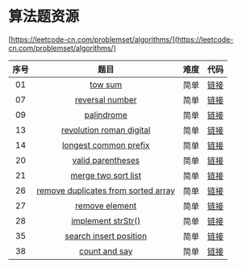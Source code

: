 # 算法题资源

[https://leetcode-cn.com/problemset/algorithms/](https://leetcode-cn.com/problemset/algorithms/)

|序号|题目|难度|代码|
|:----:|:----:|:----:|:----:|
|01|[tow sum](https://leetcode-cn.com/problems/two-sum/description/)|简单|[链接](/1_tow_sum/arithmetic.py)|
|07|[reversal number](https://leetcode-cn.com/problems/reverse-integer/description/)|简单|[链接](/7_reversal_number/reversal_number.py)|
|09|[palindrome](https://leetcode-cn.com/problems/palindrome-number/description/)|简单|[链接](/9_palindrome/palindrome.py)|
|13|[revolution roman digital](https://leetcode-cn.com/problems/roman-to-integer/description/)|简单|[链接](/13_revolution_roman_digital/roman_digital.py)|
|14|[longest common prefix](https://leetcode-cn.com/problems/longest-common-prefix/description/)|简单|[链接](/14_longest_common_prefix/longest_common_prefix.py)|
|20|[valid parentheses](https://leetcode-cn.com/problems/valid-parentheses/description/)|简单|[链接](/20_valid_parentheses/valid_parentheses.py)|
|21|[merge two sort list](https://leetcode-cn.com/problems/merge-two-sorted-lists/description/)|简单|[链接](/7_reversal_number/reversal_number.py)|
|26|[remove duplicates from sorted array](https://leetcode-cn.com/problems/remove-duplicates-from-sorted-array/description/)|简单|[链接](/26_Remove_Duplicates_from_Sorted_Array/remove_duplicates_from_sorted_array.py)|
|27|[remove element](https://leetcode-cn.com/problems/remove-element/description/)|简单|[链接](/27_remove_element/remove_element.py)|
|28|[implement strStr()](https://leetcode-cn.com/problems/implement-strstr/description/)|简单|[链接](/28_implement_strStr()/implement_strStr().py)|
|35|[search insert position](https://leetcode-cn.com/problems/search-insert-position/description/)|简单|[链接](/35_search_insert_position/search_insert_position.py)|
|38|[count and say](https://leetcode-cn.com/problems/count-and-say/description/)|简单|[链接](/38_count_and_say/count_and_say.py)|
